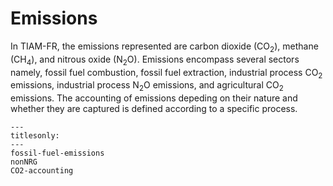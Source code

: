 # Emissions

In TIAM-FR, the emissions represented are carbon dioxide (CO<sub>2</sub>), methane (CH<sub>4</sub>), and nitrous oxide (N<sub>2</sub>O). Emissions encompass several sectors namely, fossil fuel combustion, fossil fuel extraction, industrial process CO<sub>2</sub> emissions, industrial process N<sub>2</sub>O emissions, and agricultural CO<sub>2</sub> emissions. The accounting of emissions depeding on their nature and whether they are captured is defined according to a specific process.

```{toctree}
---
titlesonly:
---
fossil-fuel-emissions
nonNRG
CO2-accounting
```

